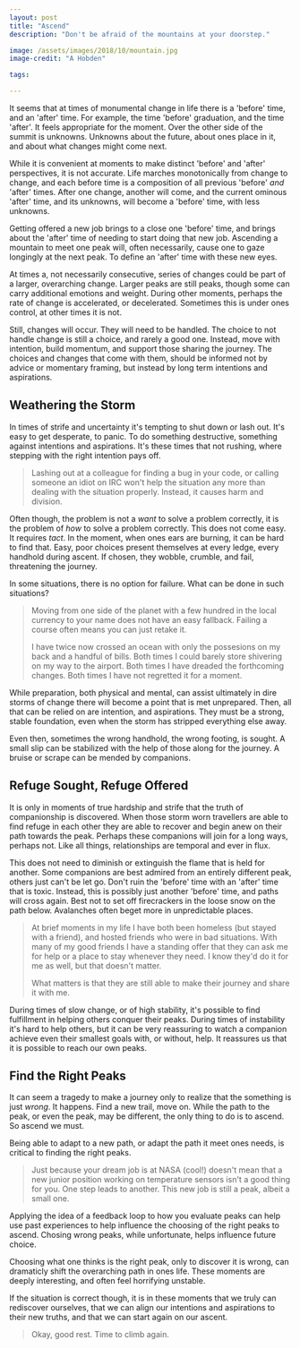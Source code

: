 ```yaml
---
layout: post
title: "Ascend"
description: "Don't be afraid of the mountains at your doorstep."

image: /assets/images/2018/10/mountain.jpg
image-credit: "A Hobden"

tags:

---
```


It seems that at times of monumental change in life there is a 'before' time, and an 'after' time. For example, the time 'before' graduation, and the time 'after'. It feels appropriate for the moment. Over the other side of the summit is unknowns. Unknowns about the future, about ones place in it, and about what changes might come next.

While it is convenient at moments to make distinct 'before' and 'after' perspectives, it is not accurate. Life marches monotonically from change to change, and each before time is a composition of all previous 'before' *and* 'after' times. After one change, another will come, and the current ominous 'after' time, and its unknowns, will become a 'before' time, with less unknowns.

Getting offered a new job brings to a close one 'before' time, and brings about the 'after' time of needing to start doing that new job. Ascending a mountain to meet one peak will, often necessarily, cause one to gaze longingly at the next peak. To define an 'after' time with these new eyes.

At times a, not necessarily consecutive, series of changes could be part of a larger, overarching change. Larger peaks are still peaks, though some can carry additional emotions and weight. During other moments, perhaps the rate of change is accelerated, or decelerated. Sometimes this is under ones control, at other times it is not.

Still, changes will occur. They will need to be handled. The choice to not handle change is still a choice, and rarely a good one. Instead, move with intention, build momentum, and support those sharing the journey. The choices and changes that come with them, should be informed not by advice or momentary framing, but instead by long term intentions and aspirations.

## Weathering the Storm

In times of strife and uncertainty it's tempting to shut down or lash out. It's easy to get desperate, to panic. To do something destructive, something against intentions and aspirations. It's these times that not rushing, where stepping with the right intention pays off.

> Lashing out at a colleague for finding a bug in your code, or calling someone an idiot on IRC won't help the situation any more than dealing with the situation properly. Instead, it causes harm and division.

Often though, the problem is not a *want* to solve a problem correctly, it is the problem of *how* to solve a problem correctly. This does not come easy. It requires *tact*. In the moment, when ones ears are burning, it can be hard to find that. Easy, poor choices present themselves at every ledge, every handhold during ascent. If chosen, they wobble, crumble, and fail, threatening the journey.

In some situations, there is no option for failure. What can be done in such situations?

> Moving from one side of the planet with a few hundred in the local currency to your name does not have an easy fallback. Failing a course often means you can just retake it.
>
> I have twice now crossed an ocean with only the possesions on my back and a handful of bills. Both times I could barely store shivering on my way to the airport. Both times I have dreaded the forthcoming changes. Both times I have not regretted it for a moment.

While preparation, both physical and mental, can assist ultimately in dire storms of change there will become a point that is met unprepared. Then, all that can be relied on are intention, and aspirations. They must be a strong, stable foundation, even when the storm has stripped everything else away.

Even then, sometimes the wrong handhold, the wrong footing, is sought. A small slip can be stabilized with the help of those along for the journey. A bruise or scrape can be mended by companions.

## Refuge Sought, Refuge Offered

It is only in moments of true hardship and strife that the truth of companionship is discovered. When those storm worn travellers are able to find refuge in each other they are able to recover and begin anew on their path towards the peak. Perhaps these companions will join for a long ways, perhaps not. Like all things, relationships are temporal and ever in flux.

This does not need to diminish or extinguish the flame that is held for another. Some companions are best admired from an entirely different peak, others just can't be let go. Don't ruin the 'before' time with an 'after' time that is toxic. Instead, this is possibly just another 'before' time, and paths will cross again. Best not to set off firecrackers in the loose snow on the path below. Avalanches often beget more in unpredictable places.

> At brief moments in my life I have both been homeless (but stayed with a friend), and hosted friends who were in bad situations. With many of my good friends I have a standing offer that they can ask me for help or a place to stay whenever they need. I know they'd do it for me as well, but that doesn't matter.
>
> What matters is that they are still able to make their journey and share it with me.

During times of slow change, or of high stability, it's possible to find fulfillment in helping others conquer their peaks. During times of instability it's hard to help others, but it can be very reassuring to watch a companion achieve even their smallest goals with, or without, help. It reassures us that it is possible to reach our own peaks.

## Find the Right Peaks

It can seem a tragedy to make a journey only to realize that the something is just *wrong*. It happens. Find a new trail, move on. While the path to the peak, or even the peak, may be different, the only thing to do is to ascend. So ascend we must.

Being able to adapt to a new path, or adapt the path it meet ones needs, is critical to finding the right peaks.

> Just because your dream job is at NASA (cool!) doesn't mean that a new junior position working on temperature sensors isn't a good thing for you. One step leads to another. This new job is still a peak, albeit a small one.

Applying the idea of a feedback loop to how you evaluate peaks can help use past experiences to help influence the choosing of the right peaks to ascend. Chosing wrong peaks, while unfortunate, helps influence future choice.

Choosing what one thinks is the right peak, only to discover it is wrong, can dramaticly shift the overarching path in ones life. These moments are deeply interesting, and often feel horrifying unstable.

If the situation is correct though, it is in these moments that we truly can rediscover ourselves, that we can align our intentions and aspirations to their new truths, and that we can start again on our ascent.

> Okay, good rest. Time to climb again.
